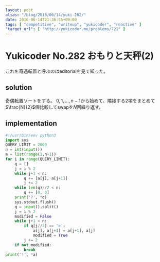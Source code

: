 ```yaml
---
layout: post
alias: "/blog/2016/06/14/yuki-282/"
date: 2016-06-14T21:36:55+09:00
tags: [ "competitive", "writeup", "yukicoder", "reactive" ]
"target_url": [ "http://yukicoder.me/problems/721" ]
---
```


# Yukicoder No.282 おもりと天秤(2)

これを奇遇転置と呼ぶのはeditorialを見て知った。

## solution

奇偶転置ソートをする。
$0, 1, \dots, n-1$から始めて、隣接する$2$項をまとめて$\frac{N}{2}$個比較してswapを$N$回繰り返す。

## implementation

``` python
#!/usr/bin/env python3
import sys
QUERY_LIMIT = 2000
n = int(input())
a = list(range(1,n+1))
for i in range(QUERY_LIMIT):
    q = []
    j = i % 2
    while j+1 < n:
        q += [a[j], a[j+1]]
        j += 2
    while len(q)//2 < n:
        q += [0, 0]
    print('?', *q)
    sys.stdout.flush()
    q = input().split()
    j = i % 2
    modified = False
    while j+1 < n:
        if q[j//2] == '>':
            a[j], a[j+1] = a[j+1], a[j]
            modified = True
        j += 2
    if not modified:
        break
print('!', *a)
```
